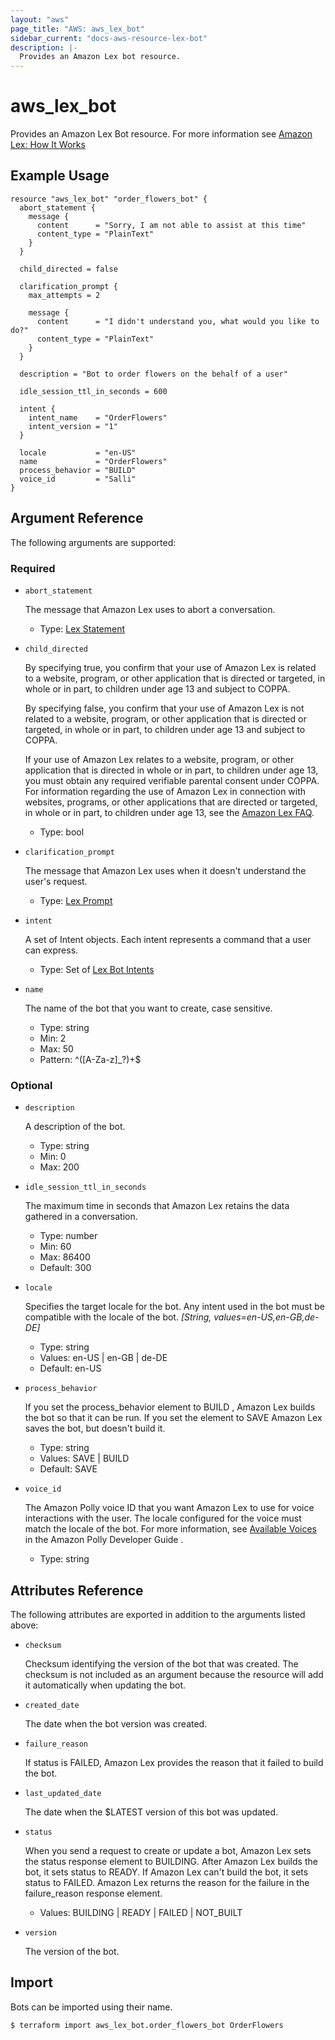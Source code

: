 ```yaml
---
layout: "aws"
page_title: "AWS: aws_lex_bot"
sidebar_current: "docs-aws-resource-lex-bot"
description: |-
  Provides an Amazon Lex bot resource.
---
```


# aws_lex_bot

Provides an Amazon Lex Bot resource. For more information see
[Amazon Lex: How It Works](https://docs.aws.amazon.com/lex/latest/dg/how-it-works.html)

## Example Usage

```hcl
resource "aws_lex_bot" "order_flowers_bot" {
  abort_statement {
    message {
      content      = "Sorry, I am not able to assist at this time"
      content_type = "PlainText"
    }
  }

  child_directed = false

  clarification_prompt {
    max_attempts = 2

    message {
      content      = "I didn't understand you, what would you like to do?"
      content_type = "PlainText"
    }
  }

  description = "Bot to order flowers on the behalf of a user"

  idle_session_ttl_in_seconds = 600

  intent {
    intent_name    = "OrderFlowers"
    intent_version = "1"
  }

  locale           = "en-US"
  name             = "OrderFlowers"
  process_behavior = "BUILD"
  voice_id         = "Salli"
}
```

## Argument Reference

The following arguments are supported:

### Required

* `abort_statement`

	The message that Amazon Lex uses to abort a conversation.

    * Type: [Lex Statement](/docs/providers/aws/r/lex_statement.html)

* `child_directed`

	By specifying true, you confirm that your use of Amazon Lex is related to a website, program,
	or other application that is directed or targeted, in whole or in part, to children under age
	13 and subject to COPPA.

	By specifying false, you confirm that your use of Amazon Lex is not related to a website,
	program, or other application that is directed or targeted, in whole or in part, to children
	under age 13 and subject to COPPA.

    If your use of Amazon Lex relates to a website, program, or other application that is directed
	in whole or in part, to children under age 13, you must obtain any required verifiable
	parental consent under COPPA. For information regarding the use of Amazon Lex in connection
	with websites, programs, or other applications that are directed or targeted, in whole or in
	part, to children under age 13, see the
	[Amazon Lex FAQ](https://aws.amazon.com/lex/faqs#data-security).

    * Type: bool

* `clarification_prompt`

	The message that Amazon Lex uses when it doesn't understand the user's request.

    * Type: [Lex Prompt](/docs/providers/aws/r/lex_prompt.html)

* `intent`

	A set of Intent objects. Each intent represents a command that a user can express.

    * Type: Set of [Lex Bot Intents](/docs/providers/aws/r/lex_bot_intent.html)

* `name`

	The name of the bot that you want to create, case sensitive.

    * Type: string
    * Min: 2
    * Max: 50
    * Pattern: ^([A-Za-z]_?)+$

### Optional

* `description`

	A description of the bot.

    * Type: string
    * Min: 0
    * Max: 200

* `idle_session_ttl_in_seconds`

	The maximum time in seconds that Amazon Lex retains the data gathered in a conversation.

    * Type: number
    * Min: 60
    * Max: 86400
    * Default: 300

* `locale`

	Specifies the target locale for the bot. Any intent used in the bot must be compatible with
	the locale of the bot. *[String, values=en-US,en-GB,de-DE]*

    * Type: string
    * Values: en-US | en-GB | de-DE
    * Default: en-US

* `process_behavior`

	If you set the process_behavior element to BUILD , Amazon Lex builds the bot so that it can be
	run. If you set the element to SAVE Amazon Lex saves the bot, but doesn't build it.

    * Type: string
    * Values: SAVE | BUILD
    * Default: SAVE

* `voice_id`

	The Amazon Polly voice ID that you want Amazon Lex to use for voice interactions with the
	user. The locale configured for the voice must match the locale of the bot. For more
	information, see [Available Voices](http://docs.aws.amazon.com/polly/latest/dg/voicelist.html)
	in the Amazon Polly Developer Guide .

    * Type: string

## Attributes Reference

The following attributes are exported in addition to the arguments listed above:

* `checksum`

	Checksum identifying the version of the bot that was created. The checksum is not included as
	an argument because the resource will add it automatically when updating the bot.

* `created_date`

	The date when the bot version was created.

* `failure_reason`

	If status is FAILED, Amazon Lex provides the reason that it failed to build the bot.

* `last_updated_date`

	The date when the $LATEST version of this bot was updated.

* `status`

	When you send a request to create or update a bot, Amazon Lex sets the status response element
	to BUILDING. After Amazon Lex builds the bot, it sets status to READY. If Amazon Lex can't
	build the bot, it sets status to FAILED. Amazon Lex returns the reason for the failure in the
	failure_reason response element.

    * Values: BUILDING | READY | FAILED | NOT_BUILT

* `version`

	The version of the bot.

## Import

Bots can be imported using their name.

```
$ terraform import aws_lex_bot.order_flowers_bot OrderFlowers
```
